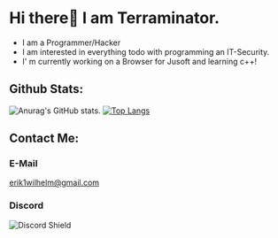 
# Hi there👋 I am Terraminator. 
- I am a Programmer/Hacker 
- I am interested in everything todo with programming an IT-Security.  
- I' m currently working on a Browser for Jusoft and learning c++!

## Github Stats:
![Anurag's GitHub stats](https://github-readme-stats.vercel.app/api?username=Terraminator&count_private=true&show_icons=true&theme=radical). 
[![Top Langs](https://github-readme-stats.vercel.app/api/top-langs/?username=Terraminator&langs_count=8&show_icons=true&theme=radical)](https://github.com/anuraghazra/github-readme-stats)




## Contact Me:

### E-Mail
erik1wilhelm@gmail.com

### Discord
![Discord Shield](https://discord.c99.nl/widget/theme-4/583579616749420545.png?style=shield)

